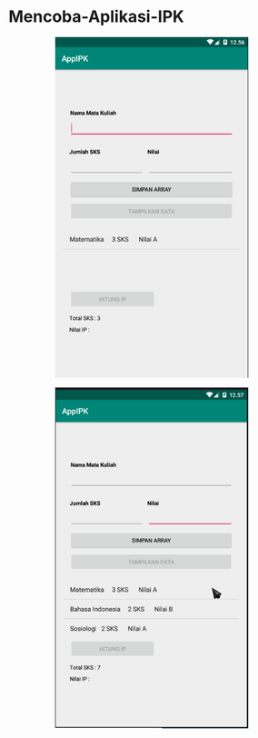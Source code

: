 # Mencoba-Aplikasi-IPK
<p align="center">
  <img width="340" height="600" src="https://github.com/dioob/Mencoba-Aplikasi-IPK/blob/master/Screenshot_12.png">
</p>
<p align="center">
  <img width="340" height="600" src="https://github.com/dioob/Mencoba-Aplikasi-IPK/blob/master/Screenshot_13.png">
</p>
